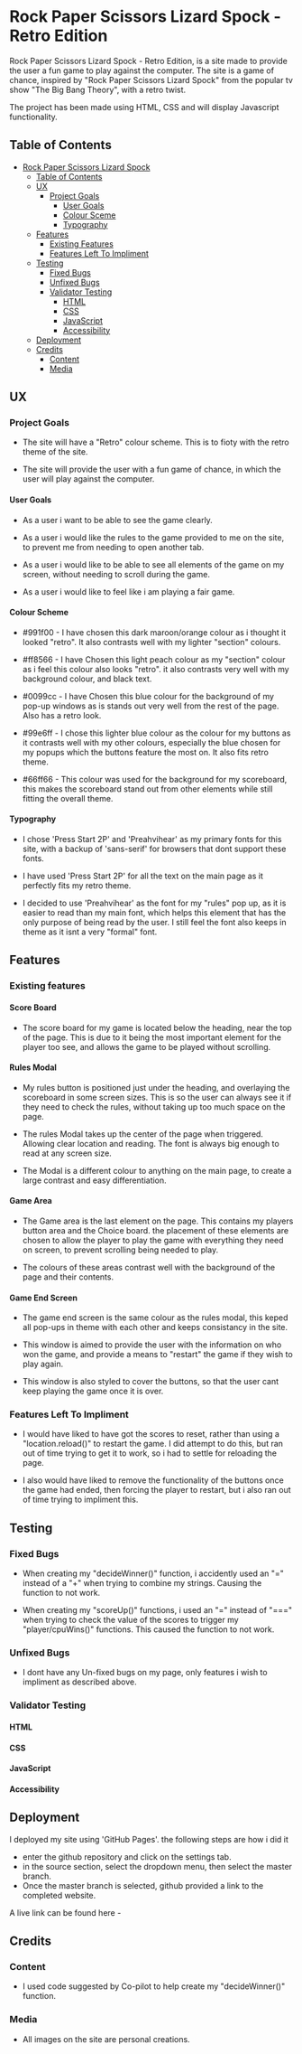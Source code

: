 # Rock Paper Scissors Lizard Spock - Retro Edition

Rock Paper Scissors Lizard Spock - Retro Edition, is a site made to provide the user a fun game to play against the computer. The site is a game of chance, inspired by "Rock Paper Scissors Lizard Spock" from the popular tv show "The Big Bang Theory", with a retro twist. 

The project has been made using HTML, CSS and will display Javascript functionality.

## Table of Contents

- [Rock Paper Scissors Lizard Spock](#rock-paper-scissors-lizard-spock)
    - [Table of Contents](#table-of-contents)
    - [UX](#ux)
        - [Project Goals](#project-goals)
            - [User Goals](#user-goals)
            - [Colour Sceme](#colour-scheme)
            - [Typography](#typography)
    - [Features](#features)
        - [Existing Features](#existing-features)
        - [Features Left To Impliment](#features-left-to-impliment)
    - [Testing](#testing)
        - [Fixed Bugs](#fixed-bugs)
        - [Unfixed Bugs](#unfixed-bugs)
        - [Validator Testing](#validator-testing)
            - [HTML](#html)
            - [CSS](#css)
            - [JavaScript](#javascript)
            - [Accessibility](#accessibility)
    - [Deployment](#deployment)
    - [Credits](#credits)
        - [Content](#content)
        - [Media](#media) 
        



## UX

### Project Goals

- The site will have a "Retro" colour scheme. This is to fioty with the retro theme of the site.

- The site will provide the user with a fun game of chance, in which the user will play against the computer.

#### User Goals

- As a user i want to be able to see the game clearly.

- As a user i would like the rules to the game provided to me on the site, to prevent me from needing to open another tab.

- As a user i would like to be able to see all elements of the game on my screen, without needing to scroll during the game.

- As a user i would like to feel like i am playing a fair game.


#### Colour Scheme

- #991f00 - I have chosen this dark maroon/orange colour as i thought it looked "retro". It also contrasts well with my lighter "section" colours.

- #ff8566 - I have Chosen this light peach colour as my "section" colour as i feel this colour also looks "retro". it also contrasts very well with my background colour, and black text.

- #0099cc - I have Chosen this blue colour for the background of my pop-up windows as is stands out very well from the rest of the page. Also has a retro look.

- #99e6ff - I chose this lighter blue colour as the colour for my buttons as it contrasts well with my other colours, especially the blue chosen for my popups which the buttons feature the most on. It also fits retro theme.

- #66ff66 - This colour was used for the background for my scoreboard, this makes the scoreboard stand out from other elements while still fitting the overall theme.

#### Typography

- I chose 'Press Start 2P' and 'Preahvihear' as my primary fonts for this site, with a backup of 'sans-serif' for browsers that dont support these fonts.

- I have used 'Press Start 2P' for all the text on the main page as it perfectly fits my retro theme.

- I decided to use 'Preahvihear' as the font for my "rules" pop up, as it is easier to read than my main font, which helps this element that has the only purpose of being read by the user. I still feel the font also keeps in theme as it isnt a very "formal" font.

## Features 

### Existing features

#### Score Board

- The score board for my game is located below the heading, near the top of the page. This is due to it being the most important element for the player too see, and allows the game to be played without scrolling.

#### Rules Modal

- My rules button is positioned just under the heading, and overlaying the scoreboard in some screen sizes. This is so the user can always see it if they need to check the rules, without taking up too much space on the page.

- The rules Modal takes up the center of the page when triggered. Allowing clear location and reading. The font is always big enough to read at any screen size.

- The Modal is a different colour to anything on the main page, to create a large contrast and easy differentiation.

#### Game Area

- The Game area is the last element on the page. This contains my players button area and the Choice board. the placement of these elements are chosen to allow the player to play the game with everything they need on screen, to prevent scrolling being needed to play.

- The colours of these areas contrast well with the background of the page and their contents.

#### Game End Screen

- The game end screen is the same colour as the rules modal, this keped all pop-ups in theme with each other and keeps consistancy in the site.

- This window is aimed to provide the user with the information on who won the game, and provide a means to "restart" the game if they wish to play again.

- This window is also styled to cover the buttons, so that the user cant keep playing the game once it is over.

### Features Left To Impliment

- I would have liked to have got the scores to reset, rather than using a "location.reload()" to restart the game. I did attempt to do this, but ran out of time trying to get it to work, so i had to settle for reloading the page.

- I also would have liked to remove the functionality of the buttons once the game had ended, then forcing the player to restart, but i also ran out of time trying to impliment this.

## Testing

### Fixed Bugs

- When creating my "decideWinner()" function, i accidently used an "=" instead of a "+" when trying to combine my strings. Causing the function to not work.

- When creating my "scoreUp()" functions, i used an "=" instead of "===" when trying to check the value of the scores to trigger my "player/cpuWins()" functions. This caused the function to not work.

### Unfixed Bugs

- I dont have any Un-fixed bugs on my page, only features i wish to impliment as described above. 

### Validator Testing

#### HTML

#### CSS

#### JavaScript

#### Accessibility

## Deployment

I deployed my site using 'GitHub Pages'. the following steps are how i did it

- enter the github repository and click on the settings tab.
- in the source section, select the dropdown menu, then select the master branch.
- Once the master branch is selected, github provided a link to the completed website.

A live link can be found here - 

## Credits

### Content

- I used code suggested by Co-pilot to help create my "decideWinner()" function.

### Media

- All images on the site are personal creations.
